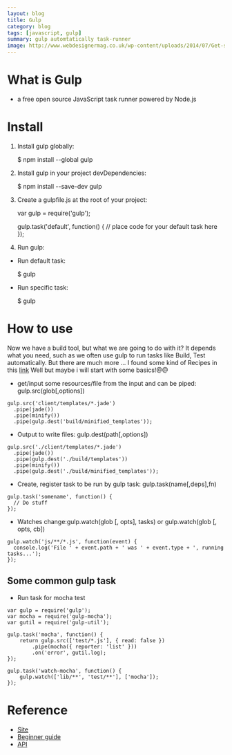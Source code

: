 ```yaml
---
layout: blog
title: Gulp
category: blog
tags: [javascript, gulp]
summary: gulp automtatically task-runner
image: http://www.webdesignermag.co.uk/wp-content/uploads/2014/07/Get-started-with-Gulpjs.png
---
```


# What is Gulp

* a free open source JavaScript task runner powered by Node.js

# Install

1. Install gulp globally:

     $ npm install --global gulp

2. Install gulp in your project devDependencies:

     $ npm install --save-dev gulp

3. Create a gulpfile.js at the root of your project:

      var gulp = require('gulp');

      gulp.task('default', function() {
        // place code for your default task here
      });

4. Run gulp:

* Run default task:

     $ gulp
* Run specific task:

     $ gulp <taskname> <othertask>

# How to use

Now we have a build tool, but what we are going to do with it?
It depends what you need, such as we often use gulp to run tasks like Build, Test automatically.
But there are much more ...
I found some kind of Recipes in this [link](https://github.com/gulpjs/gulp/tree/master/docs/recipes)
Well but maybe i will start with some basics!@@

* get/input some resources/file from the input and can be piped: gulp.src(glob[,options])

```
gulp.src('client/templates/*.jade')
  .pipe(jade())
  .pipe(minify())
  .pipe(gulp.dest('build/minified_templates'));
```

* Output to write files: gulp.dest(path[,options])

```
gulp.src('./client/templates/*.jade')
  .pipe(jade())
  .pipe(gulp.dest('./build/templates'))
  .pipe(minify())
  .pipe(gulp.dest('./build/minified_templates'));
```

* Create, register task to be run by gulp task: gulp.task(name[,deps],fn)

```
gulp.task('somename', function() {
  // Do stuff
});
```

* Watches change:gulp.watch(glob [, opts], tasks) or gulp.watch(glob [, opts, cb])

```
gulp.watch('js/**/*.js', function(event) {
  console.log('File ' + event.path + ' was ' + event.type + ', running tasks...');
});
```

## Some common gulp task

* Run task for mocha test

```
var gulp = require('gulp');
var mocha = require('gulp-mocha');
var gutil = require('gulp-util');

gulp.task('mocha', function() {
    return gulp.src(['test/*.js'], { read: false })
        .pipe(mocha({ reporter: 'list' }))
        .on('error', gutil.log);
});

gulp.task('watch-mocha', function() {
    gulp.watch(['lib/**', 'test/**'], ['mocha']);
});
```

# Reference

* [Site](http://gulpjs.com/)
* [Beginner guide](http://www.webdesignermag.co.uk/a-beginners-guide-to-gulp-js/)
* [API](https://github.com/gulpjs/gulp/blob/master/docs/API.md)
